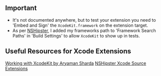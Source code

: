 ## Important
- It's not documented anywhere, but to test your extension you need to 'Embed and Sign' the `XcodeKit.framework` on the extension target. 
- As per [NSHipster](https://nshipster.com/xcode-source-extensions/), I added my frameworks path to 'Framework Search Paths' in 'Build Settings' to allow `XcodeKit` to show up in tests.

## Useful Resources for Xcode Extensions
[Working with XcodeKit by Aryaman Sharda](https://www.youtube.com/watch?v=hsX-b7lobF0)
[NSHipster Xcode Source Extensions](https://nshipster.com/xcode-source-extensions/)